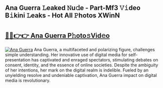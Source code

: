## Ana Guerra 𝙻eaked 𝙽u𝚍e - Part-Mf3 𝚅𝚒deo B𝚒kini 𝙻eaks - Hot All 𝙿hotos XWinN

# <h2><a href="http://ld2zcgp.urlbe.top/?page=Ana+Guerra">🔗🔗👉👉 Ana Guerra P𝚑oto𝚜Vid𝚎o</a></h2>

[![Ana Guerra](https://i.imgur.com/eBuTRDB.gif)](http://ld2zcgp.urlbe.top/?page=Ana+Guerra)
Ana Guerra, a multifaceted and polarizing figure, challenges simple understanding. Her innovative use of digital media for self-presentation has captivated and enraged spectators, stimulating debates on consent, identity, and the essence of online societies. Despite the ambiguity of her intentions, her mark on the digital realm is indelible. Fueled by an unyielding resolve and undeniable captivation, Ana Guerra impact on digital media is revolutionary.
